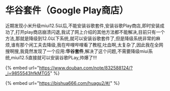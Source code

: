 # 华谷套件（Google Play商店）

近期发现小米升级miui12.5以后,不能安装谷歌套件,安装谷歌Play商店,即时安装成功了,打开play商店崩溃闪退,我试了网上介绍的其他方法都不能解决,目前只有一个方法,那就是降级到12.0以下系统,就可以安装谷歌套件了,但是降级系统非常的麻烦,谁有那个闲工夫去降级,我在哔哩哔哩看了教程,吐血啊,太复杂了,因此我在全网搜啊搜,我竟然发现了一个应用:**华谷套件**,解决了这个问题,不需要降级miui系统,miui12.5直接就可以安装谷歌PLay,帅爆了!!!

{% embed url="https://www.douban.com/note/832588124/?_i=9855543hfkMTG5" %}

{% embed url="https://bishua666.com/huagu2/#/" %}
